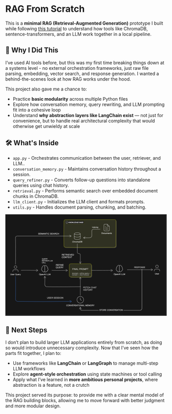 # RAG From Scratch

This is a **minimal RAG (Retrieval-Augmented Generation)** prototype I built while following [this tutorial](https://github.com/PradipNichite/Youtube-Tutorials/tree/main/Vanilla%20RAG) to understand how tools like ChromaDB, sentence-transformers, and an LLM work together in a local pipeline.

## 🧠 Why I Did This

I’ve used AI tools before, but this was my first time breaking things down at a systems level - no external orchestration frameworks, just raw file parsing, embedding, vector search, and response generation. I wanted a behind-the-scenes look at how RAG works under the hood.

This project also gave me a chance to:
- Practice **basic modularity** across multiple Python files
- Explore how conversation memory, query rewriting, and LLM prompting fit into a cohesive loop
- Understand **why abstraction layers like LangChain exist** — not just for convenience, but to handle real architectural complexity that would otherwise get unwieldy at scale

## 🛠️ What's Inside

- `app.py` -  Orchestrates communication between the user, retriever, and LLM..
- `conversation_memory.py` - Maintains conversation history throughout a session.
- `query_refiner.py` - Converts follow-up questions into standalone queries using chat history.
- `retrieval.py` - Performs semantic search over embedded document chunks in ChromaDB.
- `llm_client.py` - Initializes the LLM client and formats prompts.
- `utils.py` - Handles document parsing, chunking, and batching.

![Code structure preview](https://github.com/PradipNichite/Youtube-Tutorials/blob/main/Vanilla%20RAG/rag%20flowchart%20new.png)

## 🚧 Next Steps

I don’t plan to build larger LLM applications entirely from scratch, as doing so would introduce unnecessary complexity. Now that I’ve seen how the parts fit together, I plan to:

- Use frameworks like **LangChain** or **LangGraph** to manage multi-step LLM workflows
- Explore **agent-style orchestration** using state machines or tool calling
- Apply what I’ve learned in **more ambitious personal projects**, where abstraction is a feature, not a crutch

This project served its purpose: to provide me with a clear mental model of the RAG building blocks, allowing me to move forward with better judgment and more modular design.

